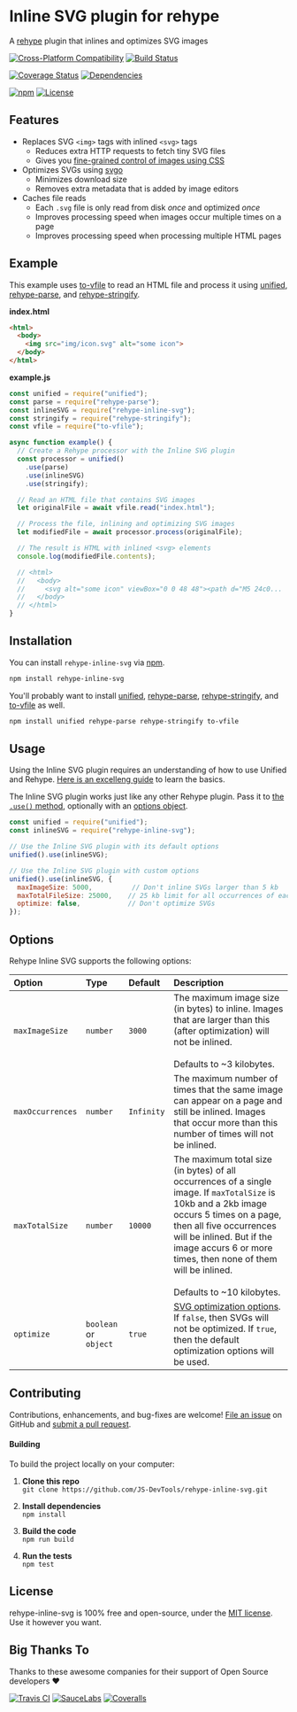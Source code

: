 # Inline SVG plugin for rehype
A [rehype](https://github.com/rehypejs/rehype) plugin that inlines and optimizes SVG images

[![Cross-Platform Compatibility](https://jsdevtools.org/img/badges/os-badges.svg)](https://travis-ci.com/JS-DevTools/rehype-inline-svg)
[![Build Status](https://api.travis-ci.com/JS-DevTools/rehype-inline-svg.svg?branch=master)](https://travis-ci.com/JS-DevTools/rehype-inline-svg)

[![Coverage Status](https://coveralls.io/repos/github/JS-DevTools/rehype-inline-svg/badge.svg?branch=master)](https://coveralls.io/github/JS-DevTools/rehype-inline-svg)
[![Dependencies](https://david-dm.org/JS-DevTools/rehype-inline-svg.svg)](https://david-dm.org/JS-DevTools/rehype-inline-svg)

[![npm](https://img.shields.io/npm/v/rehype-inline-svg.svg)](https://www.npmjs.com/package/rehype-inline-svg)
[![License](https://img.shields.io/npm/l/rehype-inline-svg.svg)](LICENSE)



Features
--------------------------
- Replaces SVG `<img>` tags with inlined `<svg>` tags
  - Reduces extra HTTP requests to fetch tiny SVG files
  - Gives you [fine-grained control of images using CSS](https://css-tricks.com/using-svg/#article-header-id-7)
- Optimizes SVGs using [svgo](https://github.com/svg/svgo#readme)
  - Minimizes download size
  - Removes extra metadata that is added by image editors
- Caches file reads
  - Each `.svg` file is only read from disk _once_ and optimized _once_
  - Improves processing speed when images occur multiple times on a page
  - Improves processing speed when processing multiple HTML pages



Example
--------------------------
This example uses [to-vfile](https://github.com/vfile/to-vfile) to read an HTML file and process it using [unified](https://unified.js.org/), [rehype-parse](https://github.com/rehypejs/rehype/tree/master/packages/rehype-parse), and [rehype-stringify](https://github.com/rehypejs/rehype/tree/master/packages/rehype-stringify).

**index.html**

```html
<html>
  <body>
    <img src="img/icon.svg" alt="some icon">
  </body>
</html>
```

**example.js**

```javascript
const unified = require("unified");
const parse = require("rehype-parse");
const inlineSVG = require("rehype-inline-svg");
const stringify = require("rehype-stringify");
const vfile = require("to-vfile");

async function example() {
  // Create a Rehype processor with the Inline SVG plugin
  const processor = unified()
    .use(parse)
    .use(inlineSVG)
    .use(stringify);

  // Read an HTML file that contains SVG images
  let originalFile = await vfile.read("index.html");

  // Process the file, inlining and optimizing SVG images
  let modifiedFile = await processor.process(originalFile);

  // The result is HTML with inlined <svg> elements
  console.log(modifiedFile.contents);

  // <html>
  //   <body>
  //     <svg alt="some icon" viewBox="0 0 48 48"><path d="M5 24c0...
  //   </body>
  // </html>
}
```



Installation
--------------------------
You can install `rehype-inline-svg` via [npm](https://docs.npmjs.com/about-npm/).

```bash
npm install rehype-inline-svg
```

You'll probably want to install [unified](https://unified.js.org/), [rehype-parse](https://github.com/rehypejs/rehype/tree/master/packages/rehype-parse), [rehype-stringify](https://github.com/rehypejs/rehype/tree/master/packages/rehype-stringify), and [to-vfile](https://github.com/vfile/to-vfile) as well.

```bash
npm install unified rehype-parse rehype-stringify to-vfile
```



Usage
--------------------------
Using the Inline SVG plugin requires an understanding of how to use Unified and Rehype. [Here is an excelleng guide](https://unified.js.org/using-unified.html) to learn the basics.

The Inline SVG plugin works just like any other Rehype plugin. Pass it to [the `.use()` method](https://github.com/unifiedjs/unified#processoruseplugin-options), optionally with an [options object](#options).

```javascript
const unified = require("unified");
const inlineSVG = require("rehype-inline-svg");

// Use the Inline SVG plugin with its default options
unified().use(inlineSVG);

// Use the Inline SVG plugin with custom options
unified().use(inlineSVG, {
  maxImageSize: 5000,          // Don't inline SVGs larger than 5 kb
  maxTotalFileSize: 25000,    // 25 kb limit for all occurrences of each SVG
  optimize: false,            // Don't optimize SVGs
});
```



Options
--------------------------
Rehype Inline SVG supports the following options:

|Option            |Type                 |Default     |Description
|:-----------------|:--------------------|:-----------|:-----------------------------------------
|`maxImageSize`    |`number`             |`3000`      |The maximum image size (in bytes) to inline. Images that are larger than this (after optimization) will not be inlined.<br><br>Defaults to ~3 kilobytes.
|`maxOccurrences`  |`number`             |`Infinity`  |The maximum number of times that the same image can appear on a page and still be inlined. Images that occur more than this number of times will not be inlined.
|`maxTotalSize`    |`number`             |`10000`     |The maximum total size (in bytes) of all occurrences of a single image. If `maxTotalSize` is 10kb and a 2kb image occurs 5 times on a page, then all five occurrences will be inlined. But if the image accurs 6 or more times, then none of them will be inlined.<br><br>Defaults to ~10 kilobytes.
|`optimize`        |`boolean` or `object`|`true`      |[SVG optimization options](https://github.com/svg/svgo). If `false`, then SVGs will not be optimized. If `true`, then the default optimization options will be used.



Contributing
--------------------------
Contributions, enhancements, and bug-fixes are welcome!  [File an issue](https://github.com/JS-DevTools/rehype-inline-svg/issues) on GitHub and [submit a pull request](https://github.com/JS-DevTools/rehype-inline-svg/pulls).

#### Building
To build the project locally on your computer:

1. __Clone this repo__<br>
`git clone https://github.com/JS-DevTools/rehype-inline-svg.git`

2. __Install dependencies__<br>
`npm install`

3. __Build the code__<br>
`npm run build`

4. __Run the tests__<br>
`npm test`



License
--------------------------
rehype-inline-svg is 100% free and open-source, under the [MIT license](LICENSE). Use it however you want.



Big Thanks To
--------------------------
Thanks to these awesome companies for their support of Open Source developers ❤

[![Travis CI](https://jsdevtools.org/img/badges/travis-ci.svg)](https://travis-ci.com)
[![SauceLabs](https://jsdevtools.org/img/badges/sauce-labs.svg)](https://saucelabs.com)
[![Coveralls](https://jsdevtools.org/img/badges/coveralls.svg)](https://coveralls.io)
